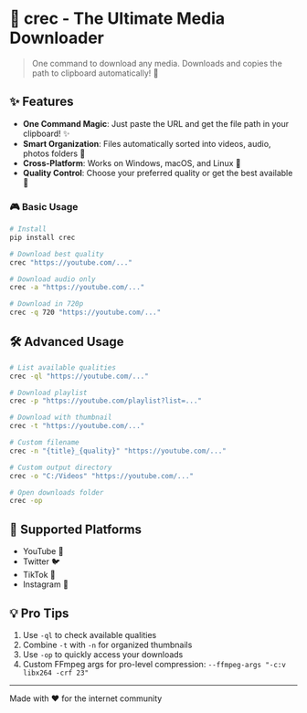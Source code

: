# 🎥 crec - The Ultimate Media Downloader

> One command to download any media. Downloads and copies the path to clipboard automatically! 🚀

## ✨ Features

- **One Command Magic**: Just paste the URL and get the file path in your clipboard! ✨
- **Smart Organization**: Files automatically sorted into videos, audio, photos folders 📁
- **Cross-Platform**: Works on Windows, macOS, and Linux 💫
- **Quality Control**: Choose your preferred quality or get the best available 🎯

### 🎮 Basic Usage

```bash
# Install
pip install crec

# Download best quality
crec "https://youtube.com/..."

# Download audio only
crec -a "https://youtube.com/..."

# Download in 720p
crec -q 720 "https://youtube.com/..."
```

## 🛠️ Advanced Usage

```bash
# List available qualities
crec -ql "https://youtube.com/..."

# Download playlist
crec -p "https://youtube.com/playlist?list=..."

# Download with thumbnail
crec -t "https://youtube.com/..."

# Custom filename
crec -n "{title}_{quality}" "https://youtube.com/..."

# Custom output directory
crec -o "C:/Videos" "https://youtube.com/..."

# Open downloads folder
crec -op
```

## 🎯 Supported Platforms

- YouTube 🎥
- Twitter 🐦
- TikTok 📱
- Instagram 📸

## 💡 Pro Tips

1. Use `-ql` to check available qualities
2. Combine `-t` with `-n` for organized thumbnails
3. Use `-op` to quickly access your downloads
4. Custom FFmpeg args for pro-level compression: `--ffmpeg-args "-c:v libx264 -crf 23"`

---

Made with ❤️ for the internet community
